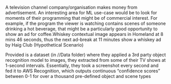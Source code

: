 A television channel company/organisation makes money from advertisement. An interesting area for ML use-case would be to look for moments of their programming that might be of commercial interest. For example, if the program the viewer is watching contains scenes of someone drinking a hot beverage, that might be a particularly good opportunity to show an ad for coffee.Whiskey contextual image appears in Homeland at 8 mins 46 seconds, thus the next ad-break at 11 minutes show a whiskey ad by Haig Club (Hypothetical Scenario)

Provided is a dataset (in //Data folder) where they applied a 3rd party object recognition model to images, they extracted from some of their TV shows at 1-second intervals. Essentially, they took a screenshot every second and fed it to AWS Recognition, which outputs continuous “confidence scores” between 0-1 for over a thousand pre-defined object and scene types
